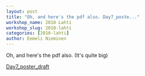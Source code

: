 ```yaml
---
layout: post
title: "Oh, and here's the pdf also. Day7_poste..."
workshop_name: 2010 Lahti
workshop_slug: 2010-lahti
categories: [2010-lahti]
author: Eemeli Nieminen 
---
```

Oh, and here's the pdf also. (It's quite big)

<a href='http://workshops.nodebox.net/2010/wp-content/uploads/Day7_poster_draft1.pdf'>Day7_poster_draft</a>
